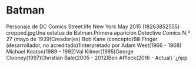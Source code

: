 
# Batman 
Personaje de DC Comics Street life New York May 2015 (18263852555) cropped.jpgUna estatua de Batman.Primera aparición	Detective Comics
N.º 27 (mayo de 1939)Creador(es)	Bob Kane (concepto)Bill Finger (desarrollador, no acreditado)1​Interpretado por	Adam West(1966 - 1968)
Michael Keaton(1989 - 1992)Val Kilmer(1995)George Clooney(1997)Christian Bale(2005 - 2012)Ben Affleck(2016 - Actual)
´¿ñpp
